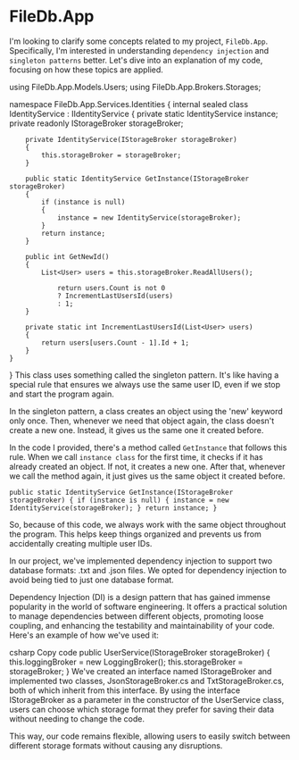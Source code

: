 # FileDb.App

I'm looking to clarify some concepts related to my project, `FileDb.App`. Specifically, I'm interested in understanding `dependency injection` and `singleton patterns` better. Let's dive into an explanation of my code, focusing on how these topics are applied.

using FileDb.App.Models.Users;
using FileDb.App.Brokers.Storages;

namespace FileDb.App.Services.Identities
{
    internal sealed class IdentityService : IIdentityService
    {
        private static IdentityService instance;
        private readonly IStorageBroker storageBroker;

        private IdentityService(IStorageBroker storageBroker)
        {
            this.storageBroker = storageBroker; 
        }

        public static IdentityService GetInstance(IStorageBroker storageBroker)
        {
            if (instance is null)
            {
                instance = new IdentityService(storageBroker);
            }
            return instance;
        }

        public int GetNewId()
        {
            List<User> users = this.storageBroker.ReadAllUsers();

                return users.Count is not 0
                ? IncrementLastUsersId(users)
                : 1;
        }

        private static int IncrementLastUsersId(List<User> users)
        {
            return users[users.Count - 1].Id + 1;
        }
    }
}
This class uses something called the singleton pattern. It's like having a special rule that ensures we always use the same user ID, even if we stop and start the program again.

In the singleton pattern, a class creates an object using the 'new' keyword only once. Then, whenever we need that object again, the class doesn't create a new one. Instead, it gives us the same one it created before.

In the code I provided, there's a method called `GetInstance` that follows this rule. When we call `instance class` for the first time, it checks if it has already created an object. If not, it creates a new one. After that, whenever we call the method again, it just gives us the same object it created before.


`public static IdentityService GetInstance(IStorageBroker storageBroker)
        {
            if (instance is null)
            {
                instance = new IdentityService(storageBroker);
            }
            return instance;
        }
`

So, because of this code, we always work with the same object throughout the program. This helps keep things organized and prevents us from accidentally creating multiple user IDs.




In our project, we've implemented dependency injection to support two database formats: .txt and .json files. We opted for dependency injection to avoid being tied to just one database format.

Dependency Injection (DI) is a design pattern that has gained immense popularity in the world of software engineering. It offers a practical solution to manage dependencies between different objects, promoting loose coupling, and enhancing the testability and maintainability of your code.
Here's an example of how we've used it:

csharp
Copy code
public UserService(IStorageBroker storageBroker)
{
    this.loggingBroker = new LoggingBroker();
    this.storageBroker = storageBroker;
}
We've created an interface named IStorageBroker and implemented two classes, JsonStorageBroker.cs and TxtStorageBroker.cs, both of which inherit from this interface. By using the interface IStorageBroker as a parameter in the constructor of the UserService class, users can choose which storage format they prefer for saving their data without needing to change the code.

This way, our code remains flexible, allowing users to easily switch between different storage formats without causing any disruptions.



